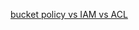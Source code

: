 [bucket policy vs IAM vs ACL](https://aws.amazon.com/blogs/security/iam-policies-and-bucket-policies-and-acls-oh-my-controlling-access-to-s3-resources/)
